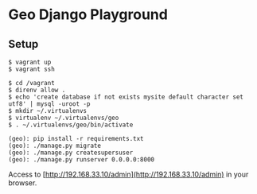 # Geo Django Playground

## Setup

```
$ vagrant up
$ vagrant ssh
```

```
$ cd /vagrant
$ direnv allow .
$ echo 'create database if not exists mysite default character set utf8' | mysql -uroot -p
$ mkdir ~/.virtualenvs
$ virtualenv ~/.virtualenvs/geo
$ . ~/.virtualenvs/geo/bin/activate
```

```
(geo): pip install -r requirements.txt
(geo): ./manage.py migrate
(geo): ./manage.py createsupersuser
(geo): ./manage.py runserver 0.0.0.0:8000
```

Access to [http://192.168.33.10/admin](http://192.168.33.10/admin) in your browser.
